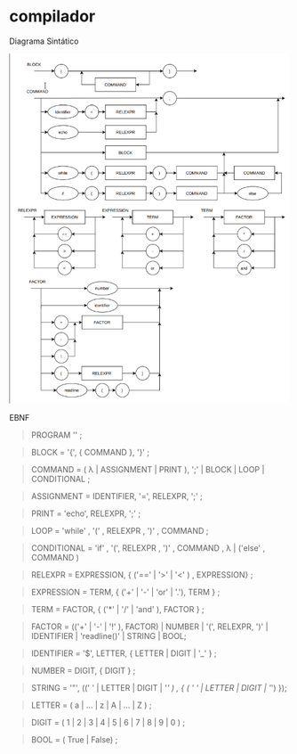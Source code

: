 # compilador

Diagrama Sintático

![alt text](DiagramaSintatico.png)

EBNF

> PROGRAM '<?php , { COMMAND } , '?>' ;

> BLOCK = '{', { COMMAND }, '}' ;

> COMMAND = ( λ | ASSIGNMENT | PRINT ), ';' | BLOCK | LOOP | CONDITIONAL ;

> ASSIGNMENT = IDENTIFIER, '=', RELEXPR, ';' ;

> PRINT = 'echo', RELEXPR, ';' ;

> LOOP = 'while' , '(' , RELEXPR , ')' , COMMAND ;

> CONDITIONAL = 'if' , '(', RELEXPR , ')' , COMMAND , λ | ('else' , COMMAND )

> RELEXPR = EXPRESSION, { ('==' | '>' | '<' ) , EXPRESSION} ;

> EXPRESSION = TERM, { ('+' | '-' | 'or' | '.'), TERM } ;

> TERM = FACTOR, { ('\*' | '/' | 'and' ), FACTOR } ;

> FACTOR = (('+' | '-' | '!' ), FACTOR) | NUMBER | '(', RELEXPR, ')' | IDENTIFIER | 'readline()' | STRING | BOOL;

> IDENTIFIER = '\$', LETTER, { LETTER | DIGIT | '\_' } ;

> NUMBER = DIGIT, { DIGIT } ;

> STRING = '"', ((' ' | LETTER | DIGIT | '_' ) , { ( ' ' | LETTER | DIGIT | '_') });

> LETTER = ( a | ... | z | A | ... | Z ) ;

> DIGIT = ( 1 | 2 | 3 | 4 | 5 | 6 | 7 | 8 | 9 | 0 ) ;

> BOOL = ( True | False) ;
